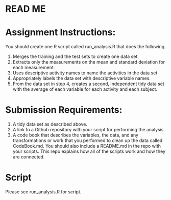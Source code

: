 READ ME
================

# Assignment Instructions:

You should create one R script called run\_analysis.R that does the
following.

1.  Merges the training and the test sets to create one data set.
2.  Extracts only the measurements on the mean and standard deviation
    for each measurement.
3.  Uses descriptive activity names to name the activities in the data
    set
4.  Appropriately labels the data set with descriptive variable names.
5.  From the data set in step 4, creates a second, independent tidy data
    set with the average of each variable for each activity and each
    subject.

# Submission Requirements:

1.  A tidy data set as described above.
2.  A link to a Github repository with your script for performing the
    analysis.
3.  A code book that describes the variables, the data, and any
    transformations or work that you performed to clean up the data
    called CodeBook.md. You should also include a README.md in the repo
    with your scripts. This repo explains how all of the scripts work
    and how they are connected.

# Script

Please see run_analysis.R for script.

